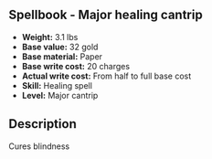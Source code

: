 ## Spellbook - Major healing cantrip

- **Weight:** 3.1 lbs
- **Base value:** 32 gold
- **Base material:** Paper
- **Base write cost:** 20 charges
- **Actual write cost:** From half to full base cost
- **Skill:** Healing spell
- **Level:** Major cantrip

## Description

Cures blindness
